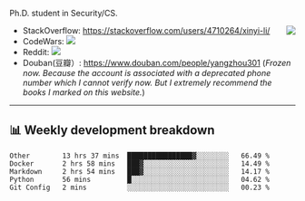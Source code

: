 Ph.D. student in Security/CS.

<img align="right" src="https://github-readme-stats.vercel.app/api?username=li-xin-yi&count_private=true&show_icons=true&hide_title=true&theme=tokyonight" />

- StackOverflow: https://stackoverflow.com/users/4710264/xinyi-li/
- CodeWars: [![](https://www.codewars.com/users/xy-li/badges/micro)](https://www.codewars.com/users/xy-li/)
- Reddit: [![](https://img.shields.io/reddit/user-karma/combined/xy-li?style=social)](https://www.reddit.com/user/xy-li/)
- Douban(豆瓣）: https://www.douban.com/people/yangzhou301  (*Frozen now. Because the account is associated with a deprecated phone number which I cannot verify now. But I extremely recommend the books I marked on this website.*)

---

## 📊 Weekly development breakdown

<!--START_SECTION:waka-->
```text
Other        13 hrs 37 mins  ████████████████▓░░░░░░░░   66.49 % 
Docker       2 hrs 58 mins   ███▓░░░░░░░░░░░░░░░░░░░░░   14.49 % 
Markdown     2 hrs 54 mins   ███▓░░░░░░░░░░░░░░░░░░░░░   14.17 % 
Python       56 mins         █░░░░░░░░░░░░░░░░░░░░░░░░   04.62 % 
Git Config   2 mins          ░░░░░░░░░░░░░░░░░░░░░░░░░   00.23 % 
```
<!--END_SECTION:waka-->
